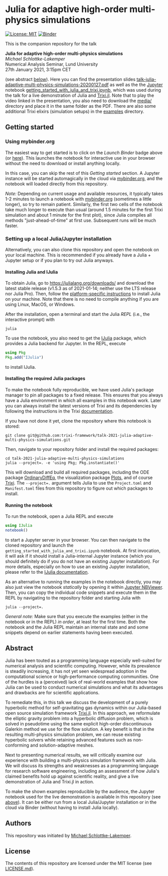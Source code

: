 # Julia for adaptive high-order multi-physics simulations

[![License: MIT](https://img.shields.io/badge/License-MIT-success.svg)](https://opensource.org/licenses/MIT)
[![Binder](https://mybinder.org/badge_logo.svg)](https://mybinder.org/v2/gh/trixi-framework/talk-2021-julia-adaptive-multi-physics-simulations/main?filepath=getting_started_with_julia_and_trixi.ipynb)

This is the companion repository for the talk

**Julia for adaptive high-order multi-physics simulations**  
*Michael Schlottke-Lakemper*  
Numerical Analysis Seminar, Lund University  
27th January 2021, 3:15pm CET

(see abstract [below](#abstract)). Here you can find the presentation slides
[talk-julia-adaptive-multi-physics-simulations-20200127.pdf](talk-julia-adaptive-multi-physics-simulations-20200127.pdf)
as well as the
the [Jupyter](https://jupyter.org) notebook
[getting_started_with_julia_and_trixi.ipynb](getting_started_with_julia_and_trixi.ipynb),
which was used during the talk for a live demonstration of Julia and
[Trixi.jl](https://github.com/trixi-framework/Trixi.jl).
Note that to play the video linked in the presentation, you also need to download the [media/](media/)
directory and place it in the same folder as the PDF.
There are also some additional
Trixi elixirs (simulation setups) in the [examples](examples/) directory.

## Getting started

### Using mybinder.org
The easiest way to get started is to click on the *Launch Binder* badge above (or
[here](https://mybinder.org/v2/gh/trixi-framework/talk-2021-julia-adaptive-multi-physics-simulations/main?filepath=getting_started_with_julia_and_trixi.ipynb)).
This launches the notebook for interactive use in your browser without the need
to download or install anything locally.

In this case, you can skip the rest of this *Getting started* section. A
Jupyter instance will be started automagically in the cloud via
[mybinder.org](https://mybinder.org), and the notebook will loaded directly from
this repository.

*Note:*  Depending on current usage and available resources,
it typically takes 1-2 minutes to launch a notebook with
[mybinder.org](https://mybinder.org) (sometimes a little longer), so try to
remain patient. Similarly, the first two cells of the notebook take much longer
to execute than usual (around 1.5 minutes for the first Trixi simulation and
about 1 minute for the first plot), since Julia compiles all methods
"just-ahead-of-time" at first use.  Subsequent runs will be much faster.

### Setting up a local Julia/Jupyter installation
Alternatively, you can also clone this repository and open the notebook on your
local machine. This is recommended if you already have a Julia + Jupyter setup
or if you plan to try out Julia anyways.

#### Installing Julia and IJulia
To obtain Julia, go to https://julialang.org/downloads/ and download the latest
stable release (v1.5.3 as of 2021-01-14; neither use the LTS release nor Julia Pro).
Then, follow the
[platform-specific instructions](https://julialang.org/downloads/platform/)
to install Julia on your machine. Note that there is no need to compile anything if you are using
Linux, MacOS, or Windows.

After the installation, open a terminal and start the Julia *REPL*
(i.e., the interactive prompt) with
```shell
julia
```
To use the notebook, you also need to get the
[IJulia](https://github.com/JuliaLang/IJulia.jl) package, which provides a Julia
backend for Jupyter. In the REPL, execute
```julia
using Pkg
Pkg.add("IJulia")
```
to install IJulia.

#### Installing the required Julia packages
To make the notebook fully reproducible, we have used Julia's package manager
to pin all packages to a fixed release. This ensures that you always have a
Julia environment in which all examples in this notebook work. Later you can
always install the latest versions of Trixi and its dependencies by following
the instructions in the Trixi
[documentation](https://trixi-framework.github.io/Trixi.jl/stable/).

If you have not done it yet, clone the repository where this notebook is stored:
```shell
git clone git@github.com:trixi-framework/talk-2021-julia-adaptive-multi-physics-simulations.git
```
Then, navigate to your repository folder and install the required packages:
```shell
cd talk-2021-julia-adaptive-multi-physics-simulations
julia --project=. -e 'using Pkg; Pkg.instantiate()'
```
This will download and build all required packages, including the ODE package
[OrdinaryDiffEq](https://github.com/SciML/OrdinaryDiffEq.jl), the visualization
package [Plots](https://github.com/JuliaPlots/Plots.jl), and of course
[Trixi](https://github.com/trixi-framework/Trixi.jl).
The `--project=.` argument tells Julia to use the `Project.toml`
and `Manifest.toml` files from this repository to figure out which packages to install.

#### Running the notebook
To run the notebook, open a Julia REPL and execute
```julia
using IJulia
notebook()
```
to start a Jupyter server in your browser. You can then navigate to the cloned
repository and launch the `getting_started_with_julia_and_trixi.ipynb` notebook.
At first invocation, it will ask if it should install a Julia-internal Jupyter
instance (which you should definitely do if you do not have an existing Jupyter
installation).
For more details, especially on how to use an existing Jupyter installation,
please refer to the [IJulia documentation](https://julialang.github.io/IJulia.jl/stable/).

As an alternative to running the examples in the notebook directly, you may
also just view the notebook *statically* by opening it within
[Jupyter NBViewer](https://nbviewer.jupyter.org/github/trixi-framework/talk-2021-julia-adaptive-multi-physics-simulations/blob/main/getting_started_with_julia_and_trixi.ipynb?flush_cache=true).
Then, you can copy the individual code snippets and execute them in the REPL by navigating to
the repository folder and starting Julia with
```shell
julia --project=.
```

*General note:* Make sure that you execute the examples (either in the notebook or in the
REPL) *in order*, at least for the first time. Both the notebook and the
Julia REPL maintain an internal state and and some snippets depend on
earlier statements having been executed.


## Abstract
Julia has been touted as a programming language especially well-suited for
numerical analysis and scientific computing. However, while its prevalence is
steadily increasing, it has not yet seen widespread adoption in the
computational science or high-performance computing communities. One of the
hurdles is a (perceived) lack of real-world examples that show how Julia can be
used to conduct numerical simulations and what its advantages and drawbacks are
for scientific applications.

To remediate this, in this talk we discuss the development of a purely
hyperbolic method for self-gravitating gas dynamics within our Julia-based open
source simulation framework
[Trixi.jl](https://github.com/trixi-framework/Trixi.jl). In this approach, we
reformulate
the elliptic gravity problem into a hyperbolic diffusion problem, which is
solved in pseudotime using the same explicit high-order discontinuous Galerkin
method we use for the flow solution. A key benefit is that in the resulting
multi-physics simulation problem, we can reuse existing hyperbolic solvers while
retaining advanced features such as non-conforming and solution-adaptive meshes.

Next to presenting numerical results, we will critically examine our experience
with building a multi-physics simulation framework with Julia. We will discuss
its strengths and weaknesses as a programming language for research software
engineering, including an assessment of how Julia's claimed benefits hold up
against scientific reality, and give a live demonstration of Julia and Trixi.jl
in action.

To make the shown examples reproducible by the audience, the Jupyter notebook
used for the live demonstration is available in this repository
(see [above](#getting-started)).
It can be either run from a local Julia/Jupyter installation or in the cloud via
Binder (without having to install Julia locally).

## Authors
This repository was initiated by
[Michael Schlottke-Lakemper](https://www.mi.uni-koeln.de/NumSim/schlottke-lakemper).

## License
The contents of this repository are licensed under the MIT license (see [LICENSE.md](LICENSE.md)). 
